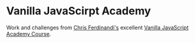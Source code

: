 # Vanilla JavaScirpt Academy

Work and challenges from [Chris Ferdinandi's](https://gomakethings.com/) excellent [Vanilla JavaScript Academy Course](https://vanillajsacademy.com/).
